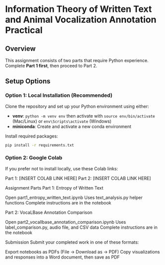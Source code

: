 # Information Theory of Written Text and Animal Vocalization Annotation Practical

## Overview
This assignment consists of two parts that require Python experience. Complete **Part 1 first**, then proceed to Part 2.

## Setup Options

### Option 1: Local Installation (Recommended)
Clone the repository and set up your Python environment using either:
- **venv**: `python -m venv env` then activate with `source env/bin/activate` (Mac/Linux) or `env\Scripts\activate` (Windows)
- **miniconda**: Create and activate a new conda environment

Install required packages:
```bash
pip install -r requirements.txt
```
### Option 2: Google Colab
If you prefer not to install locally, use these Colab links:

Part 1: [INSERT COLAB LINK HERE]
Part 2: [INSERT COLAB LINK HERE]

Assignment Parts
Part 1: Entropy of Written Text

Open part1_entropy_written_text.ipynb
Uses text_analysis.py helper functions
Complete instructions are in the notebook

Part 2: VocaLBase Annotation Comparison

Open part2_vocallbase_annotation_comparison.ipynb
Uses label_comparison.py, audio file, and CSV data
Complete instructions are in the notebook

Submission
Submit your completed work in one of these formats:

Export notebooks as PDFs (File → Download as → PDF) 
Copy visualizations and responses into a Word document, then save as PDF